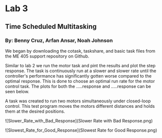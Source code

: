 # Lab 3

## Time Scheduled Multitasking

### By: Benny Cruz, Arfan Ansar, Noah Johnson

We began by downloading the cotask, taskshare, and basic task files
from the ME 405 support repository on Github.

Similar to lab 2 we run the motor task and pint the results and
plot the step response. The task is continuously run at a slower 
and slower rate until the controller's performance has significantly
gotten worse compared to the optimal response. This is done to choose
an optimal run rate for the motor control task. The plots for both
the .....response and .....response can be seen below.

A task was created to run two motors simultaneously under closed-loop
control. This test program moves the motors different distances and holds
them at the desired positions.

![Slower_Rate_with_Bad_Response](Slower Rate with Bad Response.png)

![Slowest_Rate_for_Good_Response](Slowest Rate for Good Response.png)
